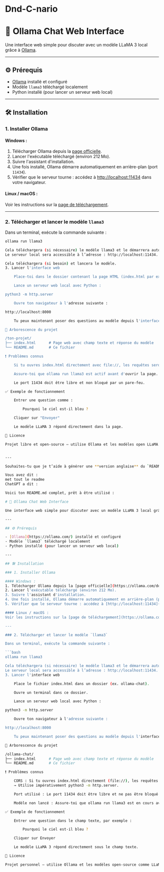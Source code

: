 # Dnd-C-nario


# 🧠 Ollama Chat Web Interface

Une interface web simple pour discuter avec un modèle LLaMA 3 local grâce à [Ollama](https://ollama.com/).

---

## ⚙️ Prérequis

- [Ollama](https://ollama.com/) installé et configuré
- Modèle `llama3` téléchargé localement
- Python installé (pour lancer un serveur web local)

---

## 🛠️ Installation

### 1. Installer Ollama

#### Windows :
1. Télécharger Ollama depuis la [page officielle](https://ollama.com/download).
2. Lancer l'exécutable téléchargé (environ 212 Mo).
3. Suivre l'assistant d'installation.
4. Une fois installé, Ollama démarre automatiquement en arrière-plan (port `11434`).
5. Vérifier que le serveur tourne : accédez à [http://localhost:11434](http://localhost:11434) dans votre navigateur.

#### Linux / macOS :
Voir les instructions sur la [page de téléchargement](https://ollama.com/download).

---

### 2. Télécharger et lancer le modèle `llama3`

Dans un terminal, exécute la commande suivante :

```bash
ollama run llama3

Cela téléchargera (si nécessaire) le modèle llama3 et le démarrera automatiquement.
Le serveur local sera accessible à l’adresse : http://localhost:11434.

Cela téléchargera (si besoin) et lancera le modèle.
3. Lancer l'interface web

    Place-toi dans le dossier contenant la page HTML (index.html par exemple).

    Lance un serveur web local avec Python :

python3 -m http.server

    Ouvre ton navigateur à l'adresse suivante :

http://localhost:8000

    Tu peux maintenant poser des questions au modèle depuis l'interface web.

📁 Arborescence du projet

/ton-projet/
├── index.html      # Page web avec champ texte et réponse du modèle
└── README.md       # Ce fichier

❗ Problèmes connus

    Si tu ouvres index.html directement avec file://, les requêtes seront bloquées pour des raisons de sécurité (CORS).

    Assure-toi que ollama run llama3 est actif avant d'ouvrir la page.

    Le port 11434 doit être libre et non bloqué par un pare-feu.

✅ Exemple de fonctionnement

    Entrer une question comme :

        Pourquoi le ciel est-il bleu ?

    Cliquer sur "Envoyer"

    Le modèle LLaMA 3 répond directement dans la page.

📄 Licence

Projet libre et open-source — utilise Ollama et les modèles open LLaMA.


---

Souhaites-tu que je t’aide à générer une **version anglaise** du `README.md` aussi ?

Vous avez dit :
met tout le readme
ChatGPT a dit :

Voici ton README.md complet, prêt à être utilisé :

# 🧠 Ollama Chat Web Interface

Une interface web simple pour discuter avec un modèle LLaMA 3 local grâce à [Ollama](https://ollama.com/).

---

## ⚙️ Prérequis

- [Ollama](https://ollama.com/) installé et configuré
- Modèle `llama3` téléchargé localement
- Python installé (pour lancer un serveur web local)

---

## 🛠️ Installation

### 1. Installer Ollama

#### Windows :
1. Télécharger Ollama depuis la [page officielle](https://ollama.com/download).
2. Lancer l'exécutable téléchargé (environ 212 Mo).
3. Suivre l'assistant d'installation.
4. Une fois installé, Ollama démarre automatiquement en arrière-plan (port `11434`).
5. Vérifier que le serveur tourne : accédez à [http://localhost:11434](http://localhost:11434) dans votre navigateur.

#### Linux / macOS :
Voir les instructions sur la [page de téléchargement](https://ollama.com/download).

---

### 2. Télécharger et lancer le modèle `llama3`

Dans un terminal, exécute la commande suivante :

```bash
ollama run llama3

Cela téléchargera (si nécessaire) le modèle llama3 et le démarrera automatiquement.
Le serveur local sera accessible à l’adresse : http://localhost:11434.
3. Lancer l'interface web

    Place le fichier index.html dans un dossier (ex. ollama-chat).

    Ouvre un terminal dans ce dossier.

    Lance un serveur web local avec Python :

python3 -m http.server

    Ouvre ton navigateur à l'adresse suivante :

http://localhost:8000

    Tu peux maintenant poser des questions au modèle depuis l'interface web.

📁 Arborescence du projet

/ollama-chat/
├── index.html      # Page web avec champ texte et réponse du modèle
└── README.md       # Ce fichier

❗ Problèmes connus

    CORS : Si tu ouvres index.html directement (file://), les requêtes seront bloquées pour des raisons de sécurité.
    → Utilise impérativement python3 -m http.server.

    Port utilisé : Le port 11434 doit être libre et ne pas être bloqué par un pare-feu.

    Modèle non lancé : Assure-toi que ollama run llama3 est en cours avant d’ouvrir la page web.

✅ Exemple de fonctionnement

    Entrer une question dans le champ texte, par exemple :

        Pourquoi le ciel est-il bleu ?

    Cliquer sur Envoyer

    Le modèle LLaMA 3 répond directement sous le champ texte.

📄 Licence

Projet personnel — utilise Ollama et les modèles open-source comme LLaMA 3.
